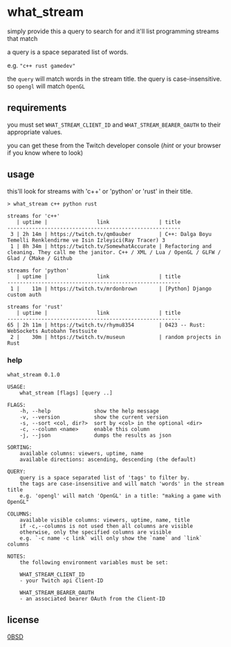 # what_stream

simply provide this a query to search for and it'll list programming streams that match

a query is a space separated list of words.

e.g. `"c++ rust gamedev"`

the `query` will match words in the stream title. the query is case-insensitive. so `opengl` will match `OpenGL`

## requirements

you must set `WHAT_STREAM_CLIENT_ID` and `WHAT_STREAM_BEARER_OAUTH` to their appropriate values.

you can get these from the Twitch developer console (_hint_ or your browser if you know where to look)

## usage

this'll look for streams with 'c++' or 'python' or 'rust' in their title.

`> what_stream c++ python rust`

```
streams for 'c++'
   | uptime |                link                | title
--------------------------------------------------------
 3 | 2h 14m | https://twitch.tv/qm0auber         | C++: Dalga Boyu Temelli Renklendirme ve Isin Izleyici(Ray Tracer) 3
 1 | 8h 34m | https://twitch.tv/SomewhatAccurate | Refactoring and cleaning. They call me the janitor. C++ / XML / Lua / OpenGL / GLFW / Glad / CMake / Github

streams for 'python'
   | uptime |                link                | title
--------------------------------------------------------
 1 |    11m | https://twitch.tv/mrdonbrown       | [Python] Django custom auth

streams for 'rust'
   | uptime |                link                | title
--------------------------------------------------------
65 | 2h 11m | https://twitch.tv/rhymu8354        | 0423 -- Rust: WebSockets Autobahn Testsuite
 2 |    30m | https://twitch.tv/museun           | random projects in Rust

```

### help

```
what_stream 0.1.0

USAGE:
    what_stream [flags] [query ..]

FLAGS:
    -h, --help              show the help message
    -v, --version           show the current version
    -s, --sort <col, dir?>  sort by <col> in the optional <dir>
    -c, --column <name>     enable this column
    -j, --json              dumps the results as json

SORTING:
    available columns: viewers, uptime, name
    available directions: ascending, descending (the default)

QUERY:
    query is a space separated list of 'tags' to filter by.
    the tags are case-insensitive and will match 'words' in the stream title
    e.g. 'opengl' will match 'OpenGL' in a title: "making a game with OpenGL"

COLUMNS:
    available visible columns: viewers, uptime, name, title
    if -c,--columns is not used then all columns are visible
    otherwise, only the specified columns are visible
    e.g. `-c name -c link` will only show the `name` and `link` columns

NOTES:
    the following environment variables must be set:

    WHAT_STREAM_CLIENT_ID
    - your Twitch api Client-ID

    WHAT_STREAM_BEARER_OAUTH
    - an associated bearer OAuth from the Client-ID
```

## license

[0BSD](./LICENSE.txt)
